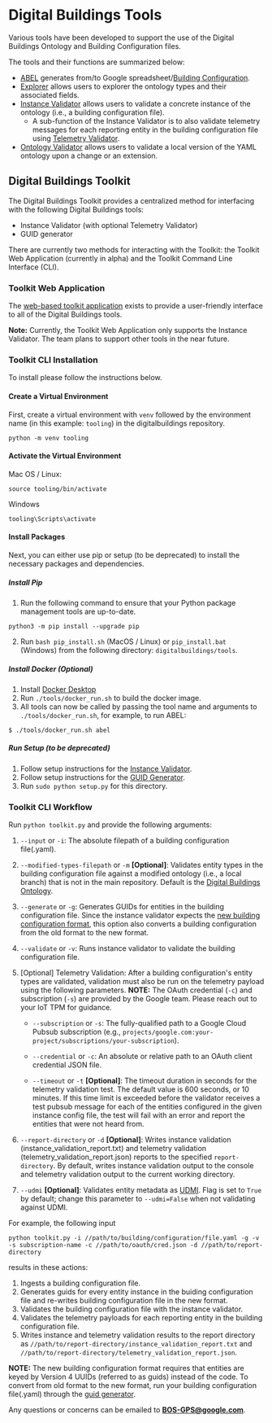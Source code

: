 # Digital Buildings Tools

Various tools have been developed to support the use of the Digital Buildings Ontology and Building Configuration files. 

The tools and their functions are summarized below:
  * [ABEL](./abel/README.md) generates from/to Google spreadsheet/[Building Configuration](../ontology/docs/building_config.md).
  * [Explorer](./explorer/README.md) allows users to explorer the ontology types and their associated fields.
  * [Instance Validator](./validators/instance_validator/README.md) allows users to validate a concrete instance of the ontology (i.e., a building configuration file).
    * A sub-function of the Instance Validator is to also validate telemetry messages for each reporting entity in the building configuration file using [Telemetry Validator](./validators/instance_validator/README.md#telemetry-validation).
  * [Ontology Validator](./validators/ontology_validator/README.md) allows users to validate a local version of the YAML ontology upon a change or an extension.

## Digital Buildings Toolkit

The Digital Buildings Toolkit provides a centralized method for interfacing with the following Digital Buildings tools:
  * Instance Validator (with optional Telemetry Validator)
  * GUID generator

There are currently two methods for interacting with the Toolkit: the Toolkit Web Application (currently in alpha) and the Toolkit Command Line Interface (CLI).

### Toolkit Web Application

The [web-based toolkit application](dbo-toolkit-app.azurewebsites.net) exists to provide a user-friendly interface to all of the Digital Buildings tools. 

**Note:** Currently, the Toolkit Web Application only supports the Instance Validator. The team plans to support other tools in the near future.

### Toolkit CLI Installation

To install please follow the instructions below.

#### Create a Virtual Environment

First, create a virtual environment with `venv` followed by the environment name (in this example: `tooling`) in the digitalbuildings repository.

```
python -m venv tooling
```


#### Activate the Virtual Environment

Mac OS / Linux:
```
source tooling/bin/activate
```

Windows
```
tooling\Scripts\activate
```
#### Install Packages
Next, you can either use pip or setup (to be deprecated) to install the necessary packages and dependencies.

##### Install Pip
1. Run the following command to ensure that your Python package management tools are up-to-date.

```
python3 -m pip install --upgrade pip
```

2. Run `bash pip_install.sh` (MacOS / Linux) or `pip_install.bat` (Windows) from the following directory: `digitalbuildings/tools`.

##### Install Docker (Optional)

1. Install [Docker Desktop](https://docs.docker.com/desktop/)
2. Run `./tools/docker_run.sh` to build the docker image.
3. All tools can now be called by passing the tool name and arguments to `./tools/docker_run.sh`, for example, to run ABEL:
```
$ ./tools/docker_run.sh abel
```

##### Run Setup (to be deprecated)

1. Follow setup instructions for the [Instance Validator](./validators/instance_validator).
2. Follow setup instructions for the [GUID Generator](./guid_generator).
3. Run `sudo python setup.py` for this directory.

### Toolkit CLI Workflow

Run `python toolkit.py` and provide the following arguments:

1. `--input` or `-i`: The absolute filepath of a building configuration file(.yaml).

2. `--modified-types-filepath` or `-m` **[Optional]**: Validates entity types in the building configuration file against a modified ontology (i.e., a local branch) that is not in the main repository. Default is the [Digital Buildings Ontology](https://github.com/google/digitalbuildings/tree/master/ontology/yaml).

3. `--generate` or `-g`: Generates GUIDs for entities in the building configuration file. Since the instance validator expects the [new building configuration format](https://github.com/google/digitalbuildings/blob/master/ontology/docs/building_config.md#new-format), this option also converts a building configuration from the old format to the new format.

4. `--validate` or `-v`: Runs instance validator to validate the building configuration file.

5. [Optional] Telemetry Validation: After a building configuration's entity types are validated, validation must also be run on the telemetry payload using the following parameters. **NOTE:** The OAuth credential (`-c`) and subscription (`-s`) are provided by the Google team. Please reach out to your IoT TPM for guidance.

   * `--subscription` or `-s`: The fully-qualified path to a Google Cloud Pubsub subscription (e.g., `projects/google.com:your-project/subscriptions/your-subscription`).
 
   * `--credential` or `-c`: An absolute or relative path to an OAuth client credential JSON file.
 
   * `--timeout` or `-t` **[Optional]**: The timeout duration in seconds for the telemetry validation test. The default value is 600 seconds, or 10 minutes. If this time limit is exceeded before the validator receives a test pubsub message for each of the entities configured in the given instance config file, the test will fail with an error and report the entities that were not heard from.

7. `--report-directory` or `-d` **[Optional]**: Writes instance validation (instance_validation_report.txt) and telemetry validation (telemetry_validation_report.json) reports to the specified `report-directory`. By default, writes instance validation output to the console and telemetry validation output to the current working directory.

8. `--udmi` **[Optional]**: Validates entity metadata as [UDMI](https://github.com/faucetsdn/udmi/). Flag is set to `True` by default; change this parameter to `--udmi=False` when not validating against UDMI.

For example, the following input

```
python toolkit.py -i //path/to/building/configuration/file.yaml -g -v -s subscription-name -c //path/to/oauth/cred.json -d //path/to/report-directory
```

results in these actions:
1. Ingests a building configuration file.
2. Generates guids for every entity instance in the buiding configuration file and re-writes building configuration file in the new format.
4. Validates the building configuration file with the instance validator.
5. Validates the telemetry payloads for each reporting entity in the building configuration file.
6. Writes instance and telemetry validation results to the report directory as `//path/to/report-directory/instance_validation_report.txt` and `//path/to/report-directory/telemetry_validation_report.json`.

**NOTE:** The new building configuration format requires that entities are keyed by Version 4 UUIDs (referred to as guids) instead of the code. To convert from old format to the new format, run your building configuration file(.yaml) through the [guid generator](https://github.com/google/digitalbuildings/tree/master/tools/guid_generator).

Any questions or concerns can be emailed to **BOS-GPS@google.com**.
